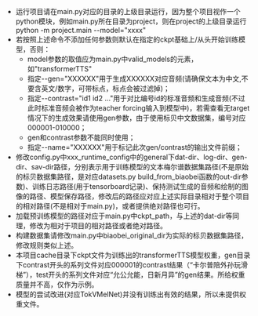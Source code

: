 - 运行项目请在main.py对应的目录的上级目录运行，因为整个项目视作一个python模块，例如main.py所在目录为project，则在project的上级目录运行python -m project.main --model="xxxx"
- 若按照上述命令不添加任何参数则默认在指定的ckpt基础上/从头开始训练模型，否则：
  - model参数的取值应为main.py中valid_models的元素，如"transformerTTS"
  - 指定--gen="XXXXXX"用于生成XXXXXX对应音频(请确保文本为中文,不要含英文/数字，可带标点，标点会被过滤掉)；
  - 指定--contrast="id1 id2 ..."用于对比编号id的标准音频和生成音频(不过此时标准音频会被作为teacher forcing输入到模型中)，若需查看无target情况下的生成效果请使用gen参数，由于使用标贝中文数据集，编号对应000001-010000；
  - gen和contrast参数不能同时使用；
  - 指定--name="XXXXXX"用于标记此次gen/contrast的输出文件前缀；
- 修改config.py中xxx_runtime_config中的general下dat-dir、log-dir、gen-dir、sav-dir路径，分别表示用于训练模型的文本梅尔谱数据集路径(不是原始的标贝数据集路径，是对应datasets.py build_from_biaobei函数的out-dir参数)、训练日志路径(用于tensorboard记录)、保持测试生成的音频和绘制的图像的路径、模型保存路径，修改后的路径应对应上述实际目录相对于整个项目的相对路径(不是相对于main.py)，或者提供绝对路径也可行。
- 加载预训练模型的路径对应于main.py中ckpt_path，与上述的dat-dir等同理，修改为相对于项目的相对路径或者绝对路径。
- 构建数据集请修改main.py中biaobei_original_dir为实际的标贝数据集路径，修改规则类似上述。
- 本项目cache目录下ckpt文件为训练出的transformerTTS模型权重，gen目录下contrast开头的系列文件对应000001的contrast结果（“卡尔普陪外孙玩滑梯”），test开头的系列文件对应“允公允能，日新月异”的gen结果。所给权重质量并不高，仅作为示例。
- 模型的尝试改进(对应TokVMelNet)并没有训练出有效的结果，所以未提供权重文件。